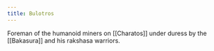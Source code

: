 ```yaml
---
title: Bulotros
---
```

Foreman of the humanoid miners on [[Charatos]] under duress by the [[Bakasura]] and his rakshasa warriors. 